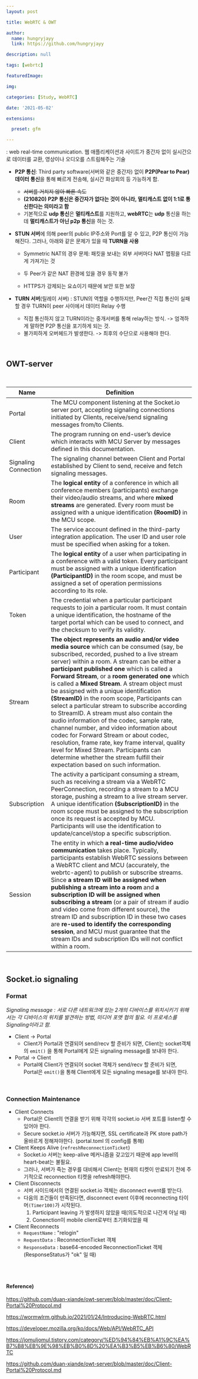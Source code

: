 ```yaml
---
layout: post

title: WebRTC & OWT

author: 
  name: hungryjayy
  link: https://github.com/hungryjayy

description: null

tags: [webrtc]

featuredImage: 

img: 

categories: [Study, WebRTC]

date: '2021-05-02'

extensions:

  preset: gfm

---
```


: web real-time communication. 웹 애플리케이션과 사이트가 중간자 없이 실시간으로 데이터를 교환, 영상이나 오디오를 스트림해주는 기술

* **P2P 통신**: Third party software(서버와 같은 중간자) 없이 **P2P(Pear to Pear) 데이터 통신**을 통해 빠르게 전송해, 실시간 화상회의 등 가능하게 함.
  * ~~서버를 거치지 않아 빠른 속도~~
  * **(210820) P2P 통신은 중간자가 없다는 것이 아니라, 멀티캐스트 없이 1:1로 통신한다는 의미라고 함**
  * 기본적으로 **udp 통신**은 **멀티캐스트**를 지원하고, **webRTC**는 **udp** 통신을 하는데 **멀티캐스트가 아닌 p2p 통신**을 하는 것.
  
* **STUN 서버**에 의해 peer의 public IP주소와 Port를 알 수 있고, P2P 통신이 가능해진다. 그러나, 아래와 같은 문제가 있을 때 **TURN을 사용**
  * Symmetric NAT의 경우 문제: 패킷을 보내는 외부 서버마다 NAT 맵핑을 다르게 가져가는 것
  * 두 Peer가 같은 NAT 환경에 있을 경우 동작 불가
  
  * HTTPS가 강제되는 요쇼이기 때문에 보안 또한 보장
  
* **TURN 서버**(릴레이 서버) : STUN의 역할을 수행하지만, Peer간 직접 통신이 실패할 경우 TURN이 peer 사이에서 데이터 Relay 수행

  * 직접 통신하지 않고 TURN이라는 중개서버를 통해 relay하는 방식. -> 엄격하게 말하면 P2P 통신을 포기하게 되는 것.
  * 불가피하게 오버헤드가 발생한다. -> 최후의 수단으로 사용해야 한다.

<br>

## OWT-server

<br>

| Name                 | Definition                                                   |
| -------------------- | ------------------------------------------------------------ |
| Portal               | The MCU component listening at the Socket.io server port, accepting signaling connections initiated by Clients, receive/send signaling messages from/to Clients. |
| Client               | The program running on end-user’s device which interacts with MCU Server by messages defined in this documentation. |
| Signaling Connection | The signaling channel between Client and Portal established by Client to send, receive and fetch signaling messages. |
| Room                 | The **logical entity** of a conference in which all conference members (participants) exchange their video/audio streams, and where **mixed streams** are generated. Every room must be assigned with a unique identification **(RoomID)** in the MCU scope. |
| User                 | The service account defined in the third-party integration application. The user ID and user role must be specified when asking for a token. |
| Participant          | The **logical entity** of a user when participating in a conference with a valid token. Every participant must be assigned with a unique identification **(ParticipantID)** in the room scope, and must be assigned a set of operation permissions according to its role. |
| Token                | The credential when a particular participant requests to join a particular room. It must contain a unique identification, the hostname of the target portal which can be used to connect, and the checksum to verify its validity. |
| Stream               | **The object represents an audio and/or video media source** which can be consumed (say, be subscribed, recorded, pushed to a live stream server) within a room. A stream can be either a **participant published one** which is called a **Forward Stream**, or a **room generated one** which is called a **Mixed Stream**. A stream object must be assigned with a unique identification **(StreamID)** in the room scope, Participants can select a particular stream to subscribe according to StreamID. A stream must also contain the audio information of the codec, sample rate, channel number, and video information about codec for Forward Stream or about codec, resolution, frame rate, key frame interval, quality level for Mixed Stream. Participants can determine whether the stream fulfill their expectation based on such information. |
| Subscription         | The activity a participant consuming a stream, such as receiving a stream via a WebRTC PeerConnection, recording a stream to a MCU storage, pushing a stream to a live stream server. A unique identification **(SubscriptionID)** in the room scope must be assigned to the subscription once its request is accepted by MCU. Participants will use the identification to update/cancel/stop a specific subscription. |
| Session              | The entity in which **a real-time audio/video communication** takes place. Typically, participants establish WebRTC sessions between a WebRTC client and MCU (accurately, the webrtc-agent) to publish or subscribe streams. Since **a stream ID will be assigned when publishing a stream into a room** and **a subscription ID will be assigned when subscribing a stream** (or a pair of stream if audio and video come from different source), the stream ID and subscription ID in these two cases are **re-used to identify the corresponding session**, and MCU must guarantee that the stream IDs and subscription IDs will not conflict within a room. |

<br>

## Socket.io signaling

### Format

*Signaling message : 서로 다른 네트워크에 있는 2개의 디바이스를 위치시키기 위해서는 각 디바이스의 위치를 발견하는 방법, 미디어 포맷 협의 필요. 이 프로세스를 Signaling이라고 함.*

* Client -> Portal
  * Client가 Portal과 연결되어 send/recv 할 준비가 되면, Client는 socket객체의 `emit()` 을 통해 Portal에게 모든 signaling message를 보내야 한다.
* Portal -> Client
  * Portal에 Client가 연결되어 socket 객체가 send/recv 할 준비가 되면, Portal은 `emit()`을 통해 Client에게 모든 signaling mesage를 보내야 한다.

<Br>

### Connection Maintenance

* Client Connects
  * Portal은 Client의 연결을 받기 위해 각각의 socket.io 서버 포트를 listen할 수 있어야 한다.
  * Secure socket.io 서버가 가능해지면, SSL certificate과 PK store path가 올바르게 정해져야한다. (portal.toml 의 config를 통해)
* Client Keeps Alive (`refreshReconnectionTicket`)
  * Socket.io 서버는 keep-alive 메커니즘을 갖고있기 때문에 app level의 heart-beat는 불필요.
  * 그러나, 서버가 죽는 경우를 대비해서 Client는 현재의 티켓이 만료되기 전에 주기적으로 reconnection 티켓을 refresh해야한다.
* Client Disconnects
  * 서버 사이드에서의 연결된 socket.io 객체는 disconnect event를 받는다.
  * 다음의 조건들이 만족된다면, disconnect event 이후에 reconnecting 타이머`(Timer100)`가  시작된다.
    1. Participant leaving 가 발생하지 않았을 때(의도적으로 나간게 아닐 때)
    2. Conenction이 mobile client로부터 초기화되었을 때
* Client Reconnects
  * `RequestName` : "relogin"
  * `RequestData` : ReconnectionTicket 객체
  * `ResponseData` : base64-encoded ReconnectionTicket 객체(ResponseStatus가 "ok" 일 때)

<br><br>

#### Reference)

https://github.com/duan-xiande/owt-server/blob/master/doc/Client-Portal%20Protocol.md

https://wormwlrm.github.io/2021/01/24/Introducing-WebRTC.html

https://developer.mozilla.org/ko/docs/Web/API/WebRTC_API

https://jomuljomul.tistory.com/category/%ED%94%84%EB%A1%9C%EA%B7%B8%EB%9E%98%EB%B0%8D%20%EA%B3%B5%EB%B6%80/WebRTC

https://github.com/duan-xiande/owt-server/blob/master/doc/Client-Portal%20Protocol.md
